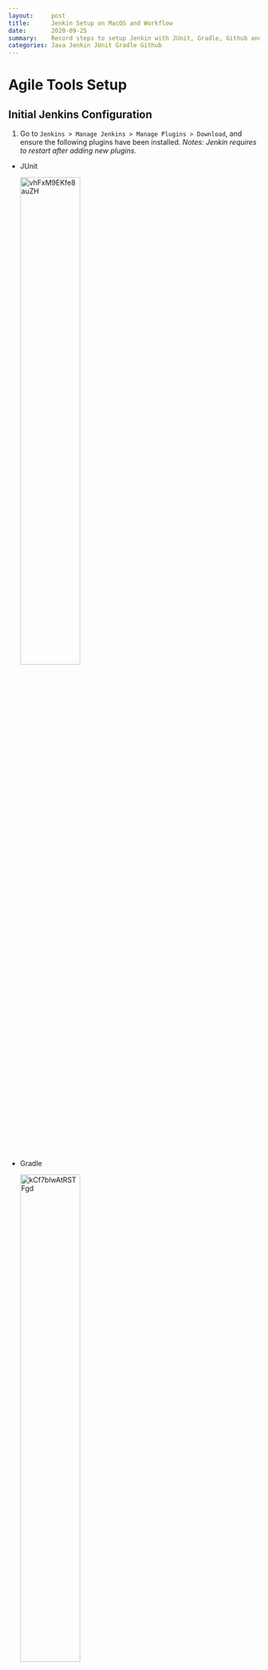 ```yaml
---
layout:     post
title:      Jenkin Setup on MacOS and Workflow
date:       2020-09-25
summary:    Record steps to setup Jenkin with JUnit, Gradle, Github and Jacoco 
categories: Java Jenkin JUnit Gradle Github
---
```


# Agile Tools Setup

## Initial Jenkins Configuration

1.  Go to `Jenkins > Manage Jenkins > Manage Plugins > Download`, and ensure the following plugins have been installed. *Notes: Jenkin requires to restart after adding new plugins.*

   - JUnit

      <img src='https://i.loli.net/2020/09/30/vhFxM9EKfe8auZH.png' alt='vhFxM9EKfe8auZH' style="width:50%"/>

   - Gradle

      <img src='https://i.loli.net/2020/09/30/kCf7blwAtRSTFgd.png' alt='kCf7blwAtRSTFgd' style="width:50%"/>

   - Github

      <img src='https://i.loli.net/2020/09/30/VGCaMH8NEe52oUz.png' alt='VGCaMH8NEe52oUz' style="width:50%"/>

   - Jacoco

      <img src='https://i.loli.net/2020/09/30/VGCaMH8NEe52oUz.png' alt='VGCaMH8NEe52oUz' style="width:50%"/>

2. Create a new project for `Currency Converter`. First go to `Jenkins > New Item`, write the project name at `Enter an iterm name` and select `Freestyle project`.

   <img src='https://i.loli.net/2020/09/30/RSOD8a9lkXyoiI1.png' alt='RSOD8a9lkXyoiI1' style="width:50%"/>

## Setup GitHub in Jenkins

1. Go to `Jenkins > Manage Jenkins > Configure System > GitHub Enterprise Servers`, write `https://github.sydney.edu.au/api/v3` at API Endpoint and set name to be `Github Sydney`.

   <img src='https://i.loli.net/2020/09/25/kxcrwBy1qiSaXtH.png' alt='kxcrwBy1qiSaXtH'/>

2. Go to `Currency Converter > Configure > Source Code Management` and select `Git`. Then add repository URL to `Repository URL` and set Credentials to one of group members.

   <img src='https://i.loli.net/2020/09/25/HXEIaKs1btfF3kQ.png' alt='HXEIaKs1btfF3kQ'/>

3. Go to `Currency Converter > Configure > Build Triggers` and select `Github hook trigger for GITScm polling.

   <img src='https://i.loli.net/2020/09/30/DWOIpLk1M57ZTzr.png' alt='DWOIpLk1M57ZTzr' style="width:50%"/>

## Setup Gradle in Jenkins

1.  Go to `Jenkins > Manage Jenkins > Global Tool Configuration > Gradle > Gradle Installation`. Then set gradle name with `gradle_build` and select `Gradle 6.7-rc-1` as Gradle.org Version.

   <img src='https://i.loli.net/2020/09/25/nhRTYzqfLpA1urW.png' alt='nhRTYzqfLpA1urW'/>

2. Go to `Currency Converter > Configure > Build > Add build step`, select `Invoke Gradle script`.

   <img src='https://i.loli.net/2020/09/30/R8A4StWlFxQfcaG.png' alt='R8A4StWlFxQfcaG' style="width:50%"/>

3. Then select `Invoke Gradle` with Gradle Version to be `gradle_build` and set `Tasks` to be `clean build test`.

   <img src='https://i.loli.net/2020/09/30/k3vAD6g9h1URcBH.png' alt='k3vAD6g9h1URcBH' style="width:50%"/>

## Setup JUnit in Jenkins

1. Go to `Currency Converter > Configure > Post-build Actions` and select `Publish JUnit test result report`.

   <img src='https://i.loli.net/2020/09/25/qEydhIY8gr6JHUS.png' alt='qEydhIY8gr6JHUS' style="width:50%"/>

2. Then set `**/test-results/**/*.xml` at `Test report XMLs`.

   <img src='https://i.loli.net/2020/09/30/1ELOifHtyD4plr8.png' alt='1ELOifHtyD4plr8'/>

## Setup Jacoco in Jenkins

1. Go to `Currency Converter > Configure > Post-build Actions` and select `Record JaCoCo coverage report`.

   <img src='https://i.loli.net/2020/09/25/grLqx4UbiAZsJly.png' alt='grLqx4UbiAZsJly' style="width:50%"/>


## Connect Webhook between Jenkins and Githubs

1. Install ngrok using `brew cask install ngrok`. Then login to your Ngrok account at [link](https://dashboard.ngrok.com/get-started/setup). Then type `ngrok authtoken ...` in terminal. 

   <img src='https://i.loli.net/2020/09/25/n3erGE548DLzU7w.png' alt='n3erGE548DLzU7w'/>

2. Then type `ngrok http 8080` to get http

   <img src='https://i.loli.net/2020/09/25/IbBmqA2y9RYKcDr.png' alt='IbBmqA2y9RYKcDr'/>
   
3. Go to `Github > Settings > Hooks > Add webhook` and add this link at `Payload URL`, e.g. `https://<hostname>/github-webhook/`. Then select `application/json` as `Content Type`.

   <img src='https://i.loli.net/2020/09/25/5MbAuKTPgv4p2GV.png' alt='5MbAuKTPgv4p2GV'/>

# Workflow

1. After clone/pull the latest version of application, create a new a **branch** other than local **master** branch to make changes for new features or bug fixes.

   - Name convention
      - `feat-xxx` for new features
      - `fix-xxx` for bug fixes

   - Using `git checkout -b feat-testing` to create a `feat-testing` branch and checkout to this branch at the same time. `git switch master` could also be used to switch to other branches. 

      ![4gJKLn5UqFGdpBO](https://i.loli.net/2020/09/30/4gJKLn5UqFGdpBO.png)

2. Write your code in `feat-xxx` or `fix-xxx` branch **only** and test it **on local** if you completed a single feature. **DO NOT PUSH NOT WORKING APPLICATION**. If fails to build or test, fix it and test again.

3. If it passes local build or test and ready to push to remote repository, using `git pull origin master` to **get the latest version of project before pushing your own code** (your teammates may change it before you).

   - At first, git will try to merge for you, if might appears the following image. If it happens, first type `i` and write your comment below, then click `esc` and type `:wq`. 
     
      <img src='https://i.loli.net/2020/10/03/PbS1L8ImVE7ioJp.png' alt='PbS1L8ImVE7ioJp'/>
      
   - If git cannot automatically merge for you, it will list all the conflict file. 

      - The conflict files could be `(content)`, so that to resolve this conflict, the conflict content should be chosen between two version. 

         <img src='https://i.loli.net/2020/10/03/RAJyf82iEpF1Tlt.png' alt='RAJyf82iEpF1Tlt' style='width:70%'/>

         The content in conflict files: 

         <img src='https://i.loli.net/2020/10/03/BEPnde37zjMH2Ow.png' alt='BEPnde37zjMH2Ow' style="width:80%"/>
      
      - The conflict files could be `(modifiy/delete)`, this means you have add more files in local repository, so you need to nothing. 

         <img src='https://i.loli.net/2020/10/03/xgDs9Yz1Mo7jlA6.png' alt='xgDs9Yz1Mo7jlA6' style='width:70%'/>

4. Push the `feat-xxx` or `fix-xxx` branch to rempte repository with appropriate comments.
   ```
   git add xxx
   git commit -m "consice message"
   git push origin feat-xxx
   ```

   ![bzhJfO4wuvoYAr5](https://i.loli.net/2020/09/30/bzhJfO4wuvoYAr5.png)

5. Open a new pull request by clicking on `Compare & pull request` on Github's repository page on the top right corner. Write more details about what you have changed.

   ![zJikeRHTANL2OYf](https://i.loli.net/2020/09/30/zJikeRHTANL2OYf.png)
   ![QmTd5S3bRzHMsnJ](https://i.loli.net/2020/09/30/QmTd5S3bRzHMsnJ.png)

6. Then the code reviewer (your teammates) will review your code and determine whether merge into the master branch or not. If cannot merge into master, please write down some reasons about why cannot merge into the master branch.

   <img src='https://i.loli.net/2020/09/30/ps3QRDhNfJOKXTa.png' alt='' style="width:60%;"/>

7. After merging `feat-xxx` or `fix-xxx` branch to `master`branch, delete `feat-xxx` or `fix-xxx` branch on GitHub repository.

   <img src='https://i.loli.net/2020/09/30/ehUi5Rtgcs9dm64.png' alt='' style="width:60%;"/>

8. Meanwhile, Jenkin will automatically build and run unit test and coverage test for you.

   - A new commit is building in `build history`

      <img src='https://i.loli.net/2020/09/30/sD79dcwSPvLT4Ar.png' alt='' style="width:60%;"/>

   - Click on the that build, you will see commit message, commit id, JUnit test and Jacoco coverage test

      ![EXGvkQheW2PuBlj](https://i.loli.net/2020/09/30/EXGvkQheW2PuBlj.png)

9. At last, using `git pull  orign master` again and delete the `feat-xxx` or `fix-xxx` branch locally using `git branch -d feat-xxx`. 

   <img src='https://i.loli.net/2020/10/03/aoipLxsVlRQ5CtT.png' alt='aoipLxsVlRQ5CtT' style="width:80%"/>

   - Otherwise, you may encounter the following issue

      <img src='https://i.loli.net/2020/10/03/fGRNOkm7de6pjaI.png' alt='fGRNOkm7de6pjaI'/>

